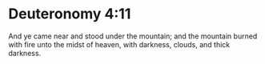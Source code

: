 # Deuteronomy 4:11

And ye came near and stood under the mountain; and the mountain burned with fire unto the midst of heaven, with darkness, clouds, and thick darkness.